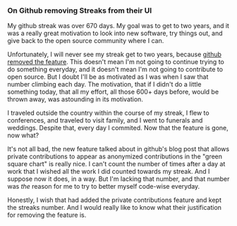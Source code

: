 ### On Github removing Streaks from their UI

My github streak was over 670 days. My goal was to get to two years, and
it was a really great motivation to look into new software, try things
out, and give back to the open source community where I can. 

Unfortunately, I will never see my streak get to two years, because
[github removed the feature]. This doesn't mean I'm not going to
continue trying to do something everyday, and it doesn't mean I'm not
going to contribute to open source. But I doubt I'll be as motivated as
I was when I saw that number climbing each day. The motivation, that if
I didn't do a little something today, that all my effort, all those 600+
days before, would be thrown away, was astounding in its motivation. 

I traveled outside the country within the course of my streak, I flew to
conferences, and traveled to visit family, and I went to funerals and
weddings. Despite that, every day I commited. Now that the feature is
gone, now what? 

It's not all bad, the new feature talked about in github's blog post
that allows private contributions to appear as anonymized contributions
in the "green square chart" is really nice. I can't count the number of
times after a day at work that I wished all the work I did counted
towards my streak. And I suppose now it does, in a way. But I'm lacking
that number, and that number was _the_ reason for me to try to better
myself code-wise everyday. 

Honestly, I wish that had added the private contributions feature and
kept the streaks number. And I would really like to know what their
justification for removing the feature is. 

[github removed the feature]:https://github.com/blog/2173-more-contributions-on-your-profile
